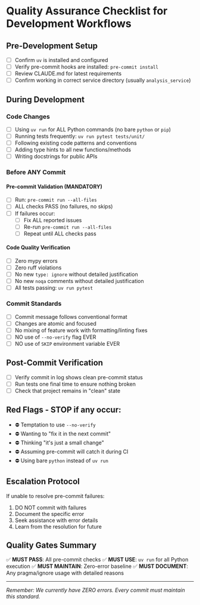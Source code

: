 # Quality Assurance Checklist for Development Workflows

## Pre-Development Setup
- [ ] Confirm `uv` is installed and configured
- [ ] Verify pre-commit hooks are installed: `pre-commit install`
- [ ] Review CLAUDE.md for latest requirements
- [ ] Confirm working in correct service directory (usually `analysis_service`)

## During Development

### Code Changes
- [ ] Using `uv run` for ALL Python commands (no bare `python` or `pip`)
- [ ] Running tests frequently: `uv run pytest tests/unit/`
- [ ] Following existing code patterns and conventions
- [ ] Adding type hints to all new functions/methods
- [ ] Writing docstrings for public APIs

### Before ANY Commit

#### Pre-commit Validation (MANDATORY)
- [ ] Run: `pre-commit run --all-files`
- [ ] ALL checks PASS (no failures, no skips)
- [ ] If failures occur:
  - [ ] Fix ALL reported issues
  - [ ] Re-run `pre-commit run --all-files`
  - [ ] Repeat until ALL checks pass

#### Code Quality Verification
- [ ] Zero mypy errors
- [ ] Zero ruff violations
- [ ] No new `type: ignore` without detailed justification
- [ ] No new `noqa` comments without detailed justification
- [ ] All tests passing: `uv run pytest`

### Commit Standards
- [ ] Commit message follows conventional format
- [ ] Changes are atomic and focused
- [ ] No mixing of feature work with formatting/linting fixes
- [ ] NO use of `--no-verify` flag EVER
- [ ] NO use of `SKIP` environment variable EVER

## Post-Commit Verification
- [ ] Verify commit in log shows clean pre-commit status
- [ ] Run tests one final time to ensure nothing broken
- [ ] Check that project remains in "clean" state

## Red Flags - STOP if any occur:
- ⛔ Temptation to use `--no-verify`
- ⛔ Wanting to "fix it in the next commit"
- ⛔ Thinking "it's just a small change"
- ⛔ Assuming pre-commit will catch it during CI
- ⛔ Using bare `python` instead of `uv run`

## Escalation Protocol
If unable to resolve pre-commit failures:
1. DO NOT commit with failures
2. Document the specific error
3. Seek assistance with error details
4. Learn from the resolution for future

## Quality Gates Summary
✅ **MUST PASS**: All pre-commit checks
✅ **MUST USE**: `uv run` for all Python execution
✅ **MUST MAINTAIN**: Zero-error baseline
✅ **MUST DOCUMENT**: Any pragma/ignore usage with detailed reasons

---
*Remember: We currently have ZERO errors. Every commit must maintain this standard.*
